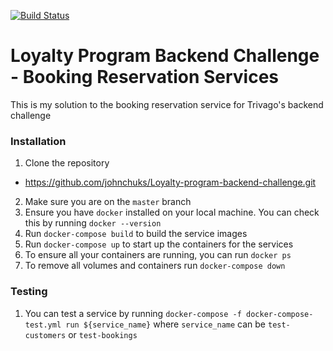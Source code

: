 [![Build Status](https://travis-ci.com/johnchuks/Loyalty-program-backend-challenge.svg?token=9A6KLhYaSrYZHmHD4CSZ&branch=master)](https://travis-ci.com/johnchuks/Loyalty-program-backend-challenge)


# Loyalty Program Backend Challenge - Booking Reservation Services
This is my solution to the booking reservation service for Trivago's backend challenge

### Installation
1. Clone the repository
  - https://github.com/johnchuks/Loyalty-program-backend-challenge.git
2. Make sure you are on the `master` branch
3. Ensure you have `docker` installed on your local machine. You can check this by running `docker --version`
4. Run `docker-compose build` to build the service images
5. Run `docker-compose up` to start up the containers for the services
6. To ensure all your containers are running, you can run `docker ps`
7. To remove all volumes and containers run `docker-compose down`

### Testing
1. You can test a service by running `docker-compose -f docker-compose-test.yml run ${service_name}` where `service_name` can be `test-customers` or `test-bookings`

